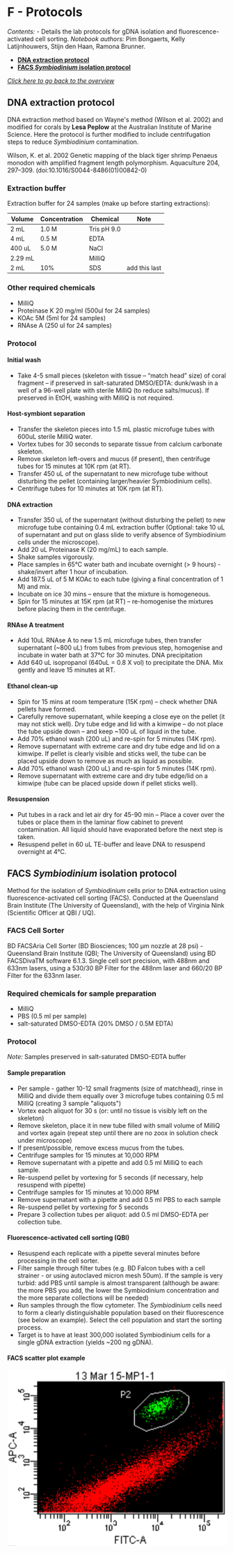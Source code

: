 # F - Protocols
*Contents:*  - Details the lab protocols for gDNA isolation and fluorescence-activated cell sorting. *Notebook authors:* Pim Bongaerts, Kelly Latijnhouwers, Stijn den Haan, Ramona Brunner.

* **[DNA extraction protocol](#dna-extraction-protocol)**
* **[FACS *Symbiodinium* isolation protocol](#facs-symbiodinium-isolation-protocol)**

*[Click here to go back to the overview](https://github.com/pimbongaerts/bermuda-rad/)*

## DNA extraction protocol
DNA extraction method based on Wayne's method (Wilson et al. 2002) and modified for corals by **Lesa Peplow** at the Australian Institute of Marine Science. Here the protocol is further modified to include centrifugation steps to reduce *Symbiodinium* contamination.

Wilson, K. et al. 2002 Genetic mapping of the black tiger shrimp Penaeus monodon with amplified fragment length polymorphism. Aquaculture 204, 297–309. (doi:10.1016/S0044-8486(01)00842-0) 

### Extraction buffer
Extraction buffer for 24 samples (make up before starting extractions):

|Volume|Concentration|Chemical|Note|
|---|---|---|---|
|2 mL|1.0 M|Tris pH 9.0||
|4 mL|0.5 M|EDTA||
|400 uL|5.0 M|NaCl||
|2.29 mL||MilliQ||
|2 mL|10%|SDS|add this last|

### Other required chemicals
* MilliQ
* Proteinase K 20 mg/ml (500ul for 24 samples)
* KOAc 5M (5ml for 24 samples)
* RNAse A (250 ul for 24 samples)

### Protocol
#### Initial wash
* Take 4-5 small pieces (skeleton with tissue – “match head” size) of coral fragment – if preserved in salt-saturated DMSO/EDTA: dunk/wash in a well of a 96-well plate with sterile MilliQ (to reduce salts/mucus). If preserved in EtOH, washing with MilliQ is not required. 

#### Host-symbiont separation
* Transfer the skeleton pieces into 1.5 mL plastic microfuge tubes with 600uL sterile MilliQ water.
* Vortex tubes for 30 seconds to separate tissue from calcium carbonate skeleton. 
* Remove skeleton left-overs and mucus (if present), then centrifuge tubes for 15 minutes at 10K rpm (at RT).
* Transfer 450 uL of the supernatant to new microfuge tube without disturbing the pellet (containing larger/heavier Symbiodinium cells).
* Centrifuge tubes for 10 minutes at 10K rpm (at RT).

#### DNA extraction
* Transfer 350 uL of the supernatant (without disturbing the pellet) to new microfuge tube containing 0.4 mL extraction buffer (Optional: take 10 uL of supernatant and put on glass slide to verify absence of Symbiodinium cells under the microscope).
* Add 20 uL Proteinase K (20 mg/mL) to each sample.
* Shake samples vigorously.
* Place samples in 65°C water bath and incubate overnight (> 9 hours) - shake/invert after 1 hour of incubation.
* Add 187.5 uL of 5 M KOAc to each tube (giving a final concentration of 1 M) and mix.
* Incubate on ice 30 mins – ensure that the mixture is homogeneous.
* Spin for 15 minutes at 15K rpm (at RT) – re-homogenise the mixtures before placing them in the centrifuge.

#### RNAse A treatment
* Add 10uL RNAse A to new 1.5 mL microfuge tubes, then transfer supernatant (~800 uL) from tubes from previous step, homogenise and incubate in water bath at 37°C for 30 minutes.
DNA precipitation
* Add 640 uL isopropanol (640uL = 0.8 X vol) to precipitate the DNA. Mix gently and leave 15 minutes at RT.

#### Ethanol clean-up
* Spin for 15 mins at room temperature (15K rpm) – check whether DNA pellets have formed.
* Carefully remove supernatant, while keeping a close eye on the pellet (it may not stick well). Dry tube edge and lid with a kimwipe – do not place the tube upside down – and keep ~100 uL of liquid in the tube.
* Add 70% ethanol wash (200 uL) and re-spin for 5 minutes (14K rpm).
* Remove supernatant with extreme care and dry tube edge and lid on a kimwipe. If pellet is clearly visible and sticks well, the tube can be placed upside down to remove as much as liquid as possible.
* Add 70% ethanol wash (200 uL) and re-spin for 5 minutes (14K rpm).
* Remove supernatant with extreme care and dry tube edge/lid on a kimwipe (tube can be placed upside down if pellet sticks well).

#### Resuspension
* Put tubes in a rack and let air dry for 45-90 min – Place a cover over the tubes or place them in the laminar flow cabinet to prevent contamination. All liquid should have evaporated before the next step is taken.
* Resuspend pellet in 60 uL TE-buffer and leave DNA to resuspend overnight at 4°C.

## FACS *Symbiodinium* isolation protocol
Method for the isolation of *Symbiodinium* cells prior to DNA extraction using fluorescence-activated cell sorting (FACS). Conducted at the Queensland Brain Institute (The University of Queensland), with the help of Virginia Nink (Scientific Officer at QBI / UQ).

### FACS Cell Sorter
BD FACSAria Cell Sorter (BD Biosciences; 100 μm nozzle at 28 psi) - Queensland Brain Institute (QBI; The University of Queensland) using BD FACSDivaTM software 6.1.3. Single cell sort precision, with 488nm and 633nm lasers, using a 530/30 BP Filter for the 488nm laser and 660/20 BP Filter for the 633nm laser.

### Required chemicals for sample preparation
* MilliQ
* PBS (0.5 ml per sample)
* salt-saturated DMSO-EDTA (20% DMSO / 0.5M EDTA)

### Protocol
*Note:* Samples preserved in salt-saturated DMSO-EDTA buffer

#### Sample preparation
-	Per sample - gather 10-12 small fragments (size of matchhead), rinse in MilliQ and divide them equally over 3 microfuge tubes containing 0.5 ml MilliQ (creating 3 sample "aliquots")
-	Vortex each aliquot for 30 s (or: until no tissue is visibly left on the skeleton)
-	Remove skeleton, place it in new tube filled with small volume of MilliQ and vortex again (repeat step until there are no zoox in solution check under microscope)
- 	If present/possible, remove excess mucus from the tubes.
-	Centrifuge samples for 15 minutes at 10,000 RPM
-	Remove supernatant with a pipette and add 0.5 ml MilliQ to each sample. 
-	Re-suspend pellet by vortexing for 5 seconds (if necessary, help resuspend with pipette)
-	Centrifuge samples for 15 minutes at 10.000 RPM
-	Remove supernatant with a pipette and add 0.5 ml PBS to each sample
-	Re-suspend pellet by vortexing for 5 seconds
-	Prepare 3 collection tubes per aliquot: add 0.5 ml DMSO-EDTA per collection tube.

#### Fluorescence-activated cell sorting (QBI)
-	Resuspend each replicate with a pipette several minutes before processing in the cell sorter.
-	Filter sample through filter tubes (e.g. BD Falcon tubes with a cell strainer - or using autoclaved micron mesh 50um). If the sample is very turbid: add PBS until sample is almost transparent (although be aware: the more PBS you add, the lower the Symbiodinium concentration and the more separate collections will be needed)
-	Run samples through the flow cytometer. The *Symbiodinium* cells need to form a clearly distinguishable population based on their fluorescence (see below an example). Select the cell population and start the sorting process.
- Target is to have at least 300,000 isolated Symbiodinium cells for a single gDNA extraction (yields ~200 ng gDNA).


#### FACS scatter plot example

![](facs_cell_sorting.png)